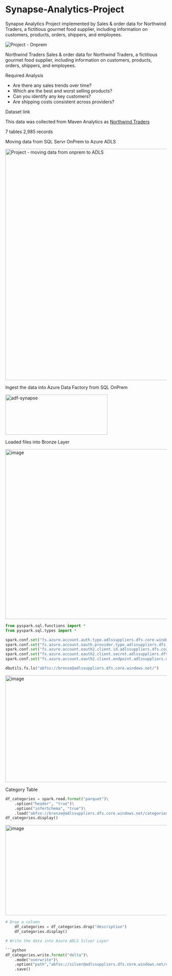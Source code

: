 # Synapse-Analytics-Project
Synapse Analytics Project implemented by Sales &amp; order data for Northwind Traders, a fictitious gourmet food supplier, including information on customers, products, orders, shippers, and employees.

![Project - Onprem](https://github.com/user-attachments/assets/139f5bdd-9dbb-4cbe-a0a3-1c95240782ba)

Northwind Traders
Sales & order data for Northwind Traders, a fictitious gourmet food supplier, including information on customers, products, orders, shippers, and employees.

Required Analysis
- Are there any sales trends over time?
- Which are the best and worst selling products?
- Can you identify any key customers?
- Are shipping costs consistent across providers?

Dataset link 

This data was collected from Maven Analytics as [Northwind Traders](https://mavenanalytics.io/data-playground?order=date_added%2Cdesc&page=8&pageSize=5)  

7 tables 
2,985 records 

Moving data from SQL Servr OnPrem to Azure ADLS

<img width="1280" height="720" alt="Project - moving data from onprem to ADLS" src="https://github.com/user-attachments/assets/83ce9ed1-db95-490b-be3e-79b4e9aa8193" />

Ingest the data into Azure Data Factory from SQL OnPrem

<img width="319" height="125" alt="adf-synapse" src="https://github.com/user-attachments/assets/78d5729a-cd5f-4c73-bdb3-71b32c79b33f" />

Loaded files into Bronze Layer

<img width="853" height="529" alt="image" src="https://github.com/user-attachments/assets/d0717416-d71b-4ef0-9c76-afa23f790b2c" />

```python
from pyspark.sql.functions import *
from pyspark.sql.types import *
```

```python
spark.conf.set("fs.azure.account.auth.type.adlssuppliers.dfs.core.windows.net", "OAuth")
spark.conf.set("fs.azure.account.oauth.provider.type.adlssuppliers.dfs.core.windows.net", "org.apache.hadoop.fs.azurebfs.oauth2.ClientCredsTokenProvider")
spark.conf.set("fs.azure.account.oauth2.client.id.adlssuppliers.dfs.core.windows.net", "f8a2f6a4-b65f-4db8-ae4b-cb3f6d28994c")
spark.conf.set("fs.azure.account.oauth2.client.secret.adlssuppliers.dfs.core.windows.net","iLK8Q~opRCvr8NcOLksdcm9Y1LfMOMqXCf4eob0d")
spark.conf.set("fs.azure.account.oauth2.client.endpoint.adlssuppliers.dfs.core.windows.net", "https://login.microsoftonline.com/308ab8d8-35eb-4420-83eb-45ab2b909bbb/oauth2/token")
```

```python
dbutils.fs.ls("abfss://bronze@adlssuppliers.dfs.core.windows.net/")
```

<img width="1357" height="333" alt="image" src="https://github.com/user-attachments/assets/59b7d773-e7f4-4e3e-ac50-ba4c4b16e74c" />

Category Table 

```python
df_categories = spark.read.format("parquet")\
    .option("header", "true")\
    .option("inferSchema", "true")\
    .load("abfss://bronze@adlssuppliers.dfs.core.windows.net/categories.parquet")
df_categories.display()
```

<img width="732" height="281" alt="image" src="https://github.com/user-attachments/assets/b6b63b75-7bc6-40d3-b3f9-e8ed1f0ad5ac" />

```python
# Drop a column
    df_categories = df_categories.drop("description")
    df_categories.display()
```

```python
# Write the data into Azure ADLS Silver Layer

```python
df_categories.write.format("delta")\
    .mode("overwrite")\
    .option("path","abfss://silver@adlssuppliers.dfs.core.windows.net/categories")\
    .save()
```

